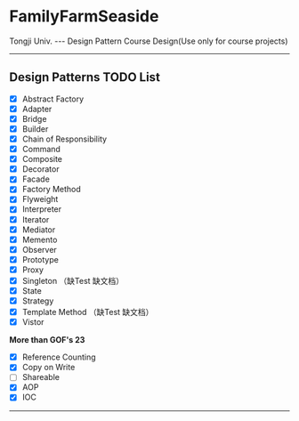 # FamilyFarmSeaside

Tongji Univ. --- Design Pattern Course Design(Use only for course projects)

------

## Design Patterns TODO List

- [x] Abstract Factory
- [x] Adapter
- [x] Bridge
- [x] Builder
- [x] Chain of Responsibility
- [x] Command
- [x] Composite
- [x] Decorator
- [x] Facade
- [x] Factory Method
- [x] Flyweight
- [x] Interpreter
- [x] Iterator
- [x] Mediator
- [x] Memento
- [x] Observer
- [x] Prototype
- [x] Proxy
- [x] Singleton     （缺Test 缺文档）
- [x] State
- [x] Strategy
- [x] Template Method    （缺Test 缺文档）
- [x] Vistor

**More than GOF's 23**

- [x] Reference Counting
- [x] Copy on Write
- [ ] Shareable
- [x] AOP
- [x] IOC

------

